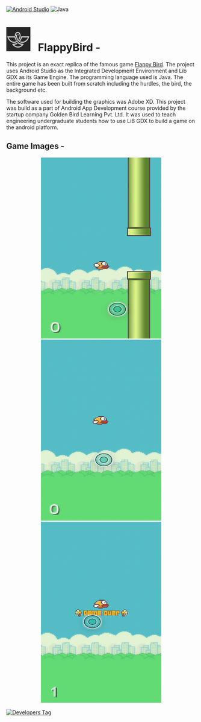 [![Android Studio](https://img.shields.io/badge/Android%20Studio-3DDC84.svg?style=for-the-badge&logo=android-studio&logoColor=white)](https://developer.android.com/studio)
![Java](https://img.shields.io/badge/java-%23ED8B00.svg?style=for-the-badge&logo=java&logoColor=white)


# <img width="64" height="64" src="./.extra/logo.jpg"> &nbsp; FlappyBird -

This project is an exact replica of the famous game [Flappy Bird](https://en.wikipedia.org/wiki/Flappy_Bird). The project uses Android Studio as the Integrated Development Environment and Lib GDX as its Game Engine. The programming language used is Java. The entire game has been built from scratch including the hurdles, the bird, the background etc. 

The software used for building the graphics was Adobe XD. This project was build as a part of Android App Development course provided by the startup company Golden Bird Learning Pvt. Ltd. It was used to teach engineering undergraduate students how to use LiB GDX to build a game on the android platform.

## Game Images -

<p align="center">

<img width="320" height="480" src="./.extra/img_2.png">
<br>

<img width="320" height="480" src="./.extra/img_3.png">
<br>

<img width="320" height="480" src="./.extra/img_1.png">
<br>

[![Developers Tag]( https://img.shields.io/badge/Developer-anuragagarwal96-black.svg )]( https://github.com/anuragagarwal97 )<br>
